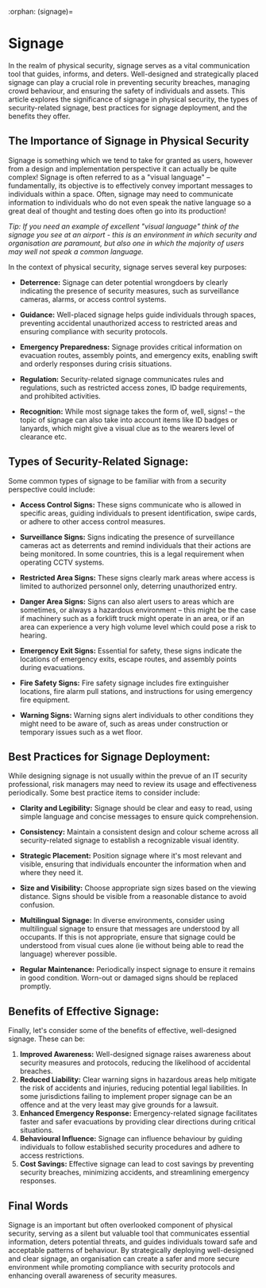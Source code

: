 :orphan:
(signage)=

# Signage 

In the realm of physical security, signage serves as a vital communication tool that guides, informs, and deters. Well-designed and strategically placed signage can play a crucial role in preventing security breaches, managing crowd behaviour, and ensuring the safety of individuals and assets. This article explores the significance of signage in physical security, the types of security-related signage, best practices for signage deployment, and the benefits they offer.



## The Importance of Signage in Physical Security

Signage is something which we tend to take for granted as users, however from a design and implementation perspective it can actually be quite complex! Signage is often referred to as a "visual language" – fundamentally, its objective is to effectively convey important messages to individuals within a space. Often, signage may need to communicate information to individuals who do not even speak the native language so a great deal of thought and testing does often go into its production! 

*Tip: If you need an example of excellent "visual language" think of the signage you see at an airport - this is an environment in which security and organisation are paramount, but also one in which the majority of users may well not speak a common language.* 

In the context of physical security, signage serves several key purposes:

- **Deterrence:** Signage can deter potential wrongdoers by clearly indicating the presence of security measures, such as surveillance cameras, alarms, or access control systems.

- **Guidance:** Well-placed signage helps guide individuals through spaces, preventing accidental unauthorized access to restricted areas and ensuring compliance with security protocols.

- **Emergency Preparedness:** Signage provides critical information on evacuation routes, assembly points, and emergency exits, enabling swift and orderly responses during crisis situations.

- **Regulation:** Security-related signage communicates rules and regulations, such as restricted access zones, ID badge requirements, and prohibited activities.

- **Recognition:** While most signage takes the form of, well, signs! – the topic of signage can also take into account items like ID badges or lanyards, which might give a visual clue as to the wearers level of clearance etc. 

  

## Types of Security-Related Signage:

Some common types of signage to be familiar with from a security perspective could include: 

- **Access Control Signs:** These signs communicate who is allowed in specific areas, guiding individuals to present identification, swipe cards, or adhere to other access control measures.

- **Surveillance Signs:** Signs indicating the presence of surveillance cameras act as deterrents and remind individuals that their actions are being monitored. In some countries, this is a legal requirement when operating CCTV systems. 

- **Restricted Area Signs:** These signs clearly mark areas where access is limited to authorized personnel only, deterring unauthorized entry.

- **Danger Area Signs:** Signs can also alert users to areas which are sometimes, or always a hazardous environment – this might be the case if machinery such as a forklift truck might operate in an area, or if an area can experience a very high volume level which could pose a risk to hearing. 

- **Emergency Exit Signs:** Essential for safety, these signs indicate the locations of emergency exits, escape routes, and assembly points during evacuations.

- **Fire Safety Signs:** Fire safety signage includes fire extinguisher locations, fire alarm pull stations, and instructions for using emergency fire equipment.

- **Warning Signs:** Warning signs alert individuals to other conditions they might need to be aware of, such as areas under construction or temporary issues such as a wet floor.

  

## Best Practices for Signage Deployment:

While designing signage is not usually within the prevue of an IT security professional, risk managers may need to review its usage and effectiveness periodically. Some best practice items to consider include: 

- **Clarity and Legibility:** Signage should be clear and easy to read, using simple language and concise messages to ensure quick comprehension.

- **Consistency:** Maintain a consistent design and colour scheme across all security-related signage to establish a recognizable visual identity.

- **Strategic Placement:** Position signage where it's most relevant and visible, ensuring that individuals encounter the information when and where they need it.

- **Size and Visibility:** Choose appropriate sign sizes based on the viewing distance. Signs should be visible from a reasonable distance to avoid confusion.

- **Multilingual Signage:** In diverse environments, consider using multilingual signage to ensure that messages are understood by all occupants. If this is not appropriate, ensure that signage could be understood from visual cues alone (ie without being able to read the language) wherever possible. 

- **Regular Maintenance:** Periodically inspect signage to ensure it remains in good condition. Worn-out or damaged signs should be replaced promptly.

  

## Benefits of Effective Signage:

Finally, let's consider some of the benefits of effective, well-designed signage. These can be:

1. **Improved Awareness:** Well-designed signage raises awareness about security measures and protocols, reducing the likelihood of accidental breaches.
2. **Reduced Liability:** Clear warning signs in hazardous areas help mitigate the risk of accidents and injuries, reducing potential legal liabilities. In some jurisdictions failing to implement proper signage can be an offence and at the very least may give grounds for a lawsuit. 
3. **Enhanced Emergency Response:** Emergency-related signage facilitates faster and safer evacuations by providing clear directions during critical situations.
4. **Behavioural Influence:** Signage can influence behaviour by guiding individuals to follow established security procedures and adhere to access restrictions.
5. **Cost Savings:** Effective signage can lead to cost savings by preventing security breaches, minimizing accidents, and streamlining emergency responses.

 

## Final Words

Signage is an important but often overlooked component of physical security, serving as a silent but valuable tool that communicates essential information, deters potential threats, and guides individuals toward safe and acceptable patterns of behaviour. By strategically deploying well-designed and clear signage, an organisation can create a safer and more secure environment while promoting compliance with security protocols and enhancing overall awareness of security measures.

 
